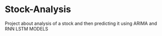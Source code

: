 # Stock-Analysis
Project about analysis of a stock and then predicting it using ARIMA and RNN LSTM MODELS
